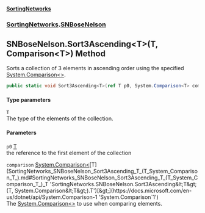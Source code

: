 #### [SortingNetworks](index.md 'index')
### [SortingNetworks](SortingNetworks.md 'SortingNetworks').[SNBoseNelson](SortingNetworks_SNBoseNelson.md 'SortingNetworks.SNBoseNelson')
## SNBoseNelson.Sort3Ascending&lt;T&gt;(T, Comparison&lt;T&gt;) Method
Sorts a collection of 3 elements in ascending order using the specified [System.Comparison&lt;&gt;](https://docs.microsoft.com/en-us/dotnet/api/System.Comparison-1 'System.Comparison`1').  
```csharp
public static void Sort3Ascending<T>(ref T p0, System.Comparison<T> comparison);
```
#### Type parameters
<a name='SortingNetworks_SNBoseNelson_Sort3Ascending_T_(T_System_Comparison_T_)_T'></a>
`T`  
The type of the elements of the collection.
  
#### Parameters
<a name='SortingNetworks_SNBoseNelson_Sort3Ascending_T_(T_System_Comparison_T_)_p0'></a>
`p0` [T](SortingNetworks_SNBoseNelson_Sort3Ascending_T_(T_System_Comparison_T_).md#SortingNetworks_SNBoseNelson_Sort3Ascending_T_(T_System_Comparison_T_)_T 'SortingNetworks.SNBoseNelson.Sort3Ascending&lt;T&gt;(T, System.Comparison&lt;T&gt;).T')  
the reference to the first element of the collection
  
<a name='SortingNetworks_SNBoseNelson_Sort3Ascending_T_(T_System_Comparison_T_)_comparison'></a>
`comparison` [System.Comparison&lt;](https://docs.microsoft.com/en-us/dotnet/api/System.Comparison-1 'System.Comparison`1')[T](SortingNetworks_SNBoseNelson_Sort3Ascending_T_(T_System_Comparison_T_).md#SortingNetworks_SNBoseNelson_Sort3Ascending_T_(T_System_Comparison_T_)_T 'SortingNetworks.SNBoseNelson.Sort3Ascending&lt;T&gt;(T, System.Comparison&lt;T&gt;).T')[&gt;](https://docs.microsoft.com/en-us/dotnet/api/System.Comparison-1 'System.Comparison`1')  
The [System.Comparison&lt;&gt;](https://docs.microsoft.com/en-us/dotnet/api/System.Comparison-1 'System.Comparison`1') to use when comparing elements.
  
